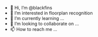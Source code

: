 - 👋 Hi, I’m @blackfins
- 👀 I’m interested in floorplan recognition
- 🌱 I’m currently learning ...
- 💞️ I’m looking to collaborate on ...
- 📫 How to reach me ...

<!---
blackfins/blackfins is a ✨ special ✨ repository because its `README.md` (this file) appears on your GitHub profile.
You can click the Preview link to take a look at your changes.
--->
